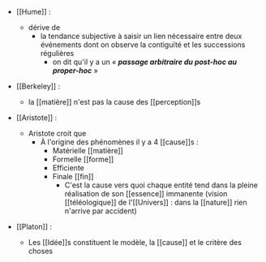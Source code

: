 - [[Hume]] : 
	- dérive de
	    - la tendance subjective à saisir un lien nécessaire entre deux événements dont on observe la contiguïté et les successions régulières
	      - on dit qu'il y a un « ***passage arbitraire du post-hoc au proper-hoc*** »
- [[Berkeley]] :
	- la [[matière]] n'est pas la cause des [[perception]]s
- [[Aristote]] : 
	- Aristote croit que
	  - À l'origine des phénomènes il y a 4 [[cause]]s :
	    - Matérielle [[matière]]
	    - Formelle [[forme]]
	    - Efficiente
	    - Finale [[fin]]
	      - C'est la cause vers quoi chaque entité tend dans la pleine réalisation de son [[essence]] immanente (vision [[téléologique]] de l'[[Univers]] : dans la [[nature]] rien n'arrive par accident)

- [[Platon]] :
	- Les [[Idée]]s constituent le modèle, la [[cause]] et le critère des choses